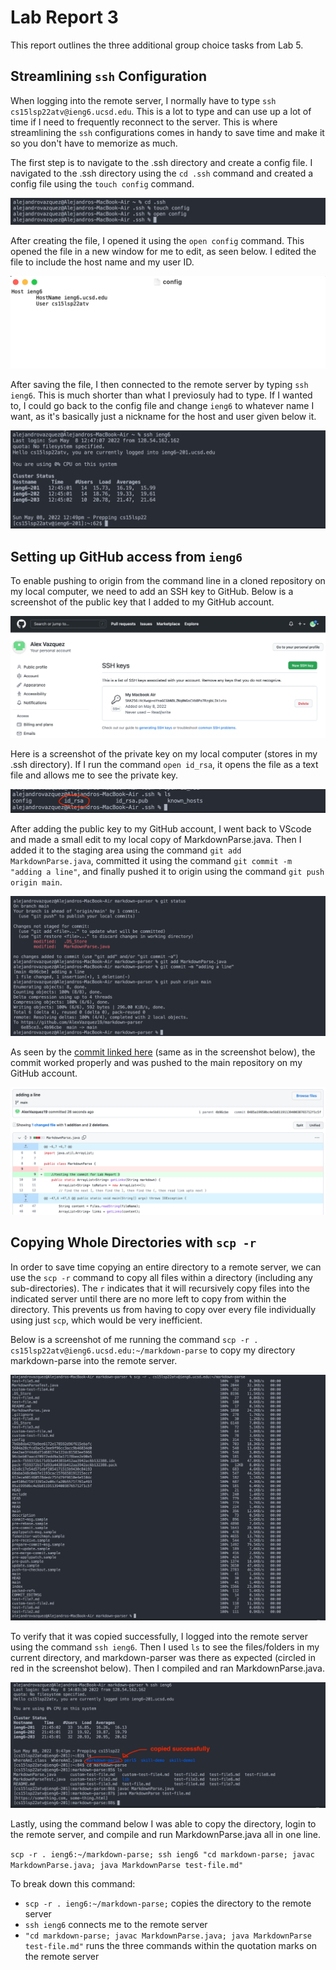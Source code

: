 # Lab Report 3
This report outlines the three additional group choice tasks from Lab 5.

Streamlining `ssh` Configuration
---
When logging into the remote server, I normally have to type `ssh cs15lsp22atv@ieng6.ucsd.edu`. This is a lot to type and can use up a lot of time if I need to frequently reconnect to the server. This is where streamlining the `ssh` configurations comes in handy to save time and make it so you don't have to memorize as much.

The first step is to navigate to the .ssh directory and create a config file. I navigated to the .ssh directory using the `cd .ssh` command and created a config file using the `touch config` command.

![screenshot 1](LR3-screenshots/LR3-screenshot1.1.png)

After creating the file, I opened it using the `open config` command. This opened the file in a new window for me to edit, as seen below. I edited the file to include the host name and my user ID.

![screenshot 2](LR3-screenshots/LR3-screenshot2.png)

After saving the file, I then connected to the remote server by typing `ssh ieng6`. This is much shorter than what I previosuly had to type. If I wanted to, I could go back to the config file and change `ieng6` to whatever name I want, as it's basically just a nickname for the host and user given below it.

![screenshot 3](LR3-screenshots/LR3-screenshot3.1.png)

Setting up GitHub access from `ieng6`
---
To enable pushing to origin from the command line in a cloned repository on my local computer, we need to add an SSH key to GitHub. Below is a screenshot of the public key that I added to my GitHub account.

![screenshot 4](LR3-screenshots/LR3-screenshot4.png)

Here is a screenshot of the private key on my local computer (stores in my .ssh directory). If I run the command `open id_rsa`, it opens the file as a text file and allows me to see the private key.

![screenshot 5](LR3-screenshots/LR3-screenshot5.png)

After adding the public key to my GitHub account, I went back to VScode and made a small edit to my local copy of MarkdownParse.java. Then I added it to the staging area using the command `git add MarkdownParse.java`, committed it using the command `git commit -m "adding a line"`, and finally pushed it to origin using the command `git push origin main`.

![screenshot 6](LR3-screenshots/LR3-screenshot6.png)

As seen by the [commit linked here](https://github.com/AlexVazquez19/markdown-parser/commit/8485a19950bc4e5b8119113940038765712f1c5f) (same as in the screenshot below), the commit worked properly and was pushed to the main repository on my GitHub account.

![screenshot 7](LR3-screenshots/LR3-screenshot7.png)

Copying Whole Directories with `scp -r`
---
In order to save time copying an entire directory to a remote server, we can use the `scp -r` command to copy all files within a directory (including any sub-directories). The `r` indicates that it will recursively copy files into the indicated server until there are no more left to copy from within the directory. This prevents us from having to copy over every file individually using just `scp`, which would be very inefficient.

Below is a screenshot of me running the command `scp -r . cs15lsp22atv@ieng6.ucsd.edu:~/markdown-parse` to copy my directory markdown-parse into the remote server.

![screenshot 8](LR3-screenshots/LR3-screenshot8.png)

To verify that it was copied successfully, I logged into the remote server using the command `ssh ieng6`. Then I used `ls` to see the files/folders in my current directory, and markdown-parser was there as expected (circled in red in the screenshot below). Then I compiled and ran MarkdownParse.java.

![screenshot 9](LR3-screenshots/LR3-screenshot9.png)

Lastly, using the command below I was able to copy the directory, login to the remote server, and compile and run MarkdownParse.java all in one line.

`scp -r . ieng6:~/markdown-parse; ssh ieng6 "cd markdown-parse; javac MarkdownParse.java; java MarkdownParse test-file.md"`

To break down this command:
* `scp -r . ieng6:~/markdown-parse;` copies the directory to the remote server
* `ssh ieng6` connects me to the remote server
* `"cd markdown-parse; javac MarkdownParse.java; java MarkdownParse test-file.md"` runs the three commands within the quotation marks on the remote server
